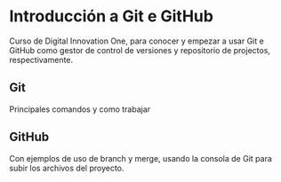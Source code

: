 # Introducción a Git e GitHub

Curso de Digital Innovation One, para conocer y empezar a usar Git e GitHub como gestor de control de versiones y repositorio de projectos, respectivamente.

## Git

Principales comandos y como trabajar

## GitHub

Con ejemplos de uso de branch y merge, usando la consola de Git para subir los archivos del proyecto.
